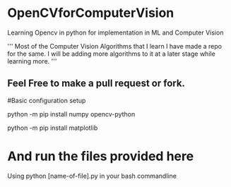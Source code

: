 # OpenCVforComputerVision
Learning Opencv in python for implementation in ML and Computer Vision

'''
Most of the Computer Vision Algorithms that I learn I have made a repo for the same.
I will be adding more algorithms to it at a later stage while learning more.
'''

## Feel Free to make a pull request or fork.

#Basic configuration setup

 python -m pip install numpy opencv-python
 
 python -m pip install matplotlib
 
# And run the files provided here

  Using python [name-of-file].py in your bash commandline
